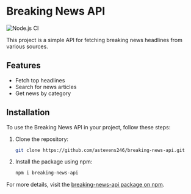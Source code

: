 # Breaking News API

![Node.js CI](https://github.com/astevens246/breaking-news-api/actions/workflows/node.js.yml/badge.svg)

This project is a simple API for fetching breaking news headlines from various sources.

## Features

- Fetch top headlines
- Search for news articles
- Get news by category

## Installation

To use the Breaking News API in your project, follow these steps:

1. Clone the repository:
   ```sh
   git clone https://github.com/astevens246/breaking-news-api.git
   ```

2. Install the package using npm:
   ```sh
   npm i breaking-news-api
   ```

For more details, visit the [breaking-news-api package on npm](https://www.npmjs.com/package/breaking-news-api).
